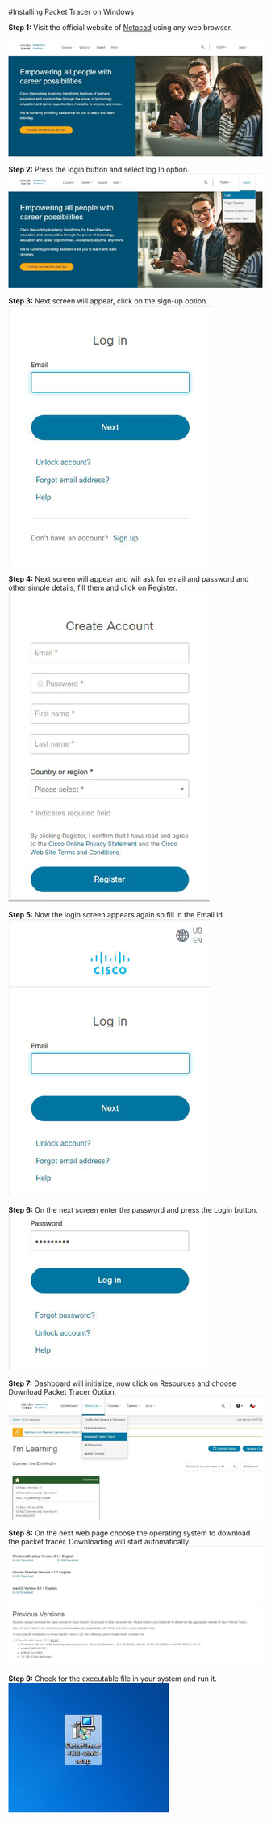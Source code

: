 #Installing Packet Tracer on Windows

**Step 1:** Visit the official website of [Netacad][1] using any web browser.

[1]: <https://www.netacad.com/>

![examples](z1.jpg)

**Step 2:** Press the login button and select log In option.
![examples](z2.jpg)

**Step 3:** Next screen will appear, click on the sign-up option.
![examples](z3a.jpg)

**Step 4:** Next screen will appear and will ask for email and password and other simple details, fill them and click on Register.
![examples](z4.jpg)

**Step 5:** Now the login screen appears again so fill in the Email id.
![examples](z5.jpg)

**Step 6:** On the next screen enter the password and press the Login button.
![examples](z6.jpg)

**Step 7:** Dashboard will initialize, now click on Resources and choose Download Packet Tracer Option. 
![examples](z7.jpg)

**Step 8:** On the next web page choose the operating system to download the packet tracer. Downloading will start automatically.
![examples](z8.jpg)

**Step 9:** Check for the executable file in your system and run it.
![examples](z9.jpg)
